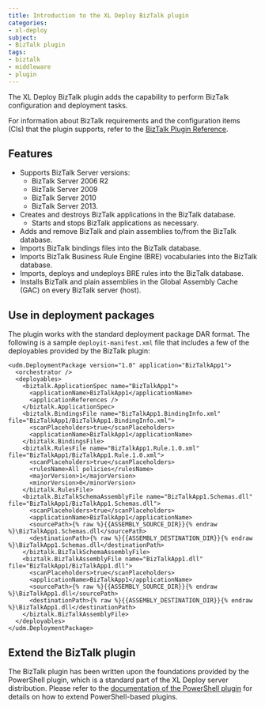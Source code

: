 ```yaml
---
title: Introduction to the XL Deploy BizTalk plugin
categories:
- xl-deploy
subject:
- BizTalk plugin
tags:
- biztalk
- middleware
- plugin
---
```


The XL Deploy BizTalk plugin adds the capability to perform BizTalk configuration and deployment tasks.

For information about BizTalk requirements and the configuration items (CIs) that the plugin supports, refer to the [BizTalk Plugin Reference](/xl-deploy/latest/biztalkPluginManual.html). 

## Features

* Supports BizTalk Server versions:
    * BizTalk Server 2006 R2
    * BizTalk Server 2009
    * BizTalk Server 2010
    * BizTalk Server 2013.
* Creates and destroys BizTalk applications in the BizTalk database.
    * Starts and stops BizTalk applications as necessary.
* Adds and remove BizTalk and plain assemblies to/from the BizTalk database.
* Imports BizTalk bindings files into the BizTalk database.
* Imports BizTalk Business Rule Engine (BRE) vocabularies into the BizTalk database.
* Imports, deploys and undeploys BRE rules into the BizTalk database.
* Installs BizTalk and plain assemblies in the Global Assembly Cache (GAC) on every BizTalk server (host).

## Use in deployment packages

The plugin works with the standard deployment package DAR format. The following is a sample `deployit-manifest.xml` file that includes a few of the deployables provided by the BizTalk plugin:

    <udm.DeploymentPackage version="1.0" application="BizTalkApp1">
      <orchestrator />
      <deployables>
        <biztalk.ApplicationSpec name="BizTalkApp1">
          <applicationName>BizTalkApp1</applicationName>
          <applicationReferences />
        </biztalk.ApplicationSpec>
        <biztalk.BindingsFile name="BizTalkApp1.BindingInfo.xml" file="BizTalkApp1/BizTalkApp1.BindingInfo.xml">
          <scanPlaceholders>true</scanPlaceholders>
          <applicationName>BizTalkApp1</applicationName>
        </biztalk.BindingsFile>
        <biztalk.RulesFile name="BizTalkApp1.Rule.1.0.xml" file="BizTalkApp1/BizTalkApp1.Rule.1.0.xml">
          <scanPlaceholders>true</scanPlaceholders>
          <rulesName>All policies</rulesName>
          <majorVersion>1</majorVersion>
          <minorVersion>0</minorVersion>
        </biztalk.RulesFile>
        <biztalk.BizTalkSchemaAssemblyFile name="BizTalkApp1.Schemas.dll" file="BizTalkApp1/BizTalkApp1.Schemas.dll">
          <scanPlaceholders>true</scanPlaceholders>
          <applicationName>BizTalkApp1</applicationName>
          <sourcePath>{% raw %}{{ASSEMBLY_SOURCE_DIR}}{% endraw %}\BizTalkApp1.Schemas.dll</sourcePath>
          <destinationPath>{% raw %}{{ASSEMBLY_DESTINATION_DIR}}{% endraw %}\BizTalkApp1.Schemas.dll</destinationPath>
        </biztalk.BizTalkSchemaAssemblyFile>
        <biztalk.BizTalkAssemblyFile name="BizTalkApp1.dll" file="BizTalkApp1/BizTalkApp1.dll">
          <scanPlaceholders>true</scanPlaceholders>
          <applicationName>BizTalkApp1</applicationName>
          <sourcePath>{% raw %}{{ASSEMBLY_SOURCE_DIR}}{% endraw %}\BizTalkApp1.dll</sourcePath>
          <destinationPath>{% raw %}{{ASSEMBLY_DESTINATION_DIR}}{% endraw %}\BizTalkApp1.dll</destinationPath>
        </biztalk.BizTalkAssemblyFile>
      </deployables>
    </udm.DeploymentPackage>

## Extend the BizTalk plugin

The BizTalk plugin has been written upon the foundations provided by the PowerShell plugin, which is a standard part of the XL Deploy server distribution. Please refer to the [documentation of the PowerShell plugin](/xl-deploy/concept/introduction-to-the-xl-deploy-powershell-plugin.html) for details on how to extend PowerShell-based plugins.
